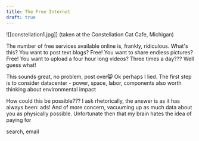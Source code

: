 ```yaml
---
title: The Free Internet
draft: true
---
```

![[constellation1.jpg]]
(taken at the Constellation Cat Cafe, Michigan)

The number of free services available online is, frankly, ridiculous.
What's this? You want to post text blogs? Free! You want to share endless pictures? Free! You want to upload a four hour long videos? Three times a day??? Well guess what!

This sounds great, no problem, post over😸 Ok perhaps I lied. The first step is to consider
datacenter - power, space, labor, components
also worth thinking about environmental impact

How could this be possible??? I ask rhetorically, the answer is as it has always been: ads! And of more concern, vacuuming up as much data about you as physically possible.
Unfortunate then that my brain hates the idea of paying for

search, email